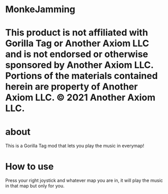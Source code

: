 # MonkeJamming

# This product is not affiliated with Gorilla Tag or Another Axiom LLC and is not endorsed or otherwise sponsored by Another Axiom LLC. Portions of the materials contained herein are property of Another Axiom LLC. © 2021 Another Axiom LLC.

# about
This is a Gorilla Tag mod that lets you play the music in everymap!

# How to use
Press your right joystick and whatever map you are in, it will play the music in that map but only for you.
